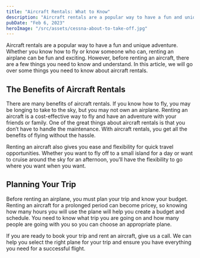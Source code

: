 ```yaml
---
title: "Aircraft Rentals: What to Know"
description: "Aircraft rentals are a popular way to have a fun and unique adventure. Whether you know how to fly or know someone who can, renting an airplane can be fun and exciting."
pubDate: "Feb 6, 2023"
heroImage: "/src/assets/cessna-about-to-take-off.jpg"
---
```


Aircraft rentals are a popular way to have a fun and unique adventure. Whether you know how to fly or know someone who can, renting an airplane can be fun and exciting. However, before renting an aircraft, there are a few things you need to know and understand. In this article, we will go over some things you need to know about aircraft rentals.

## The Benefits of Aircraft Rentals

There are many benefits of aircraft rentals. If you know how to fly, you may be longing to take to the sky, but you may not own an airplane. Renting an aircraft is a cost-effective way to fly and have an adventure with your friends or family. One of the great things about aircraft rentals is that you don’t have to handle the maintenance. With aircraft rentals, you get all the benefits of flying without the hassle.

Renting an aircraft also gives you ease and flexibility for quick travel opportunities. Whether you want to fly off to a small island for a day or want to cruise around the sky for an afternoon, you’ll have the flexibility to go where you want when you want.

## Planning Your Trip

Before renting an airplane, you must plan your trip and know your budget. Renting an aircraft for a prolonged period can become pricey, so knowing how many hours you will use the plane will help you create a budget and schedule. You need to know what trip you are going on and how many people are going with you so you can choose an appropriate plane.

If you are ready to book your trip and rent an aircraft, give us a call. We can help you select the right plane for your trip and ensure you have everything you need for a successful flight.
